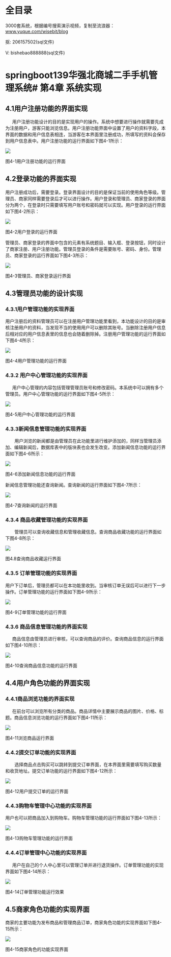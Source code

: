 # 全目录

3000套系统，根据编号搜索演示视频，复制至流浪器：www.yuque.com/wisebit/blog


<p>抠: 206157502(sql文件)</p>
<p>V: bishebao888888(sql文件)</p>


# springboot139华强北商城二手手机管理系统# 第4章 系统实现

## 4.1用户注册功能的界面实现
`   `用户注册功能设计的目的是实现用户的操作。系统中想要进行操作就需要先成为注册用户，游客只能浏览信息。用户注册功能界面中设置了用户的资料字段，本界面的数据和用户信息表相连，当游客在本界面里注册成功，所填写的资料会保存到用户信息表中。用户注册功能的运行界面如下图4-1所示：

![](/md/blog.026.png)

图4-1用户注册功能的运行界面
## 4.2登录功能的界面实现
用户注册成功后，需要登录。登录界面设计的目的是保证当前的使用角色等级。管理员、商家同样需要登录后才可以进行操作。用户登录和管理员、商家登录的界面分为两个，在登录时只需要填写用户账号和密码就可以实现。用户登录的运行界面如下图4-2所示：

![](/md/blog.027.png)

图4-2用户登录的运行界面

管理员、商家登录的界面中包含的元素有系统题目、输入框、登录按钮，同时设计了商家注册、用户注册功能。管理员登录的条件是需要账号、密码、身份。管理员、商家登录的运行界面如下图4-3所示：  

![](/md/blog.028.png)

图4-3管理员、商家登录运行界面
## 4.3管理员功能的设计实现
### 4.3.1用户管理功能的实现界面
用户注册后的资料管理员可以在注册用户管理功能里看到，本功能设计的目的是审核注册用户的资料，当发现不当的使用用户可以删除其账号。当删除注册用户信息后相对应的用户信息表里的信息也会随着删除掉。注册用户管理功能的运行界面如下图4-4所示：

![](/md/blog.029.png)

图4-4用户管理功能的运行界面
### 4.3.2 用户中心管理功能的实现界面
`   `用户中心管理的内容包括管理管理员账号和修改密码。本系统中可以拥有多个管理员。用户中心管理功能的运行界面如下图4-5所示：

![](/md/blog.030.png)

图4-5用户中心管理功能的运行界面
### 4.3.3新闻信息管理功能的实现界面
`    `用户浏览的新闻都是由管理员在此功能里进行维护添加的，同样当管理员添加、编辑新闻后，数据库表中的版块表也会发生改变。添加新闻信息功能的运行界面如下图4-6所示：

![](/md/blog.031.png)

图4-6添加新闻信息功能的运行界面

新闻信息管理功能还查询新闻。查询新闻的运行界面如下图4-7所示：

![](/md/blog.032.png)

图4-7查询新闻的运行界面
### 4.3.4 商品收藏管理功能的实现界面
`    `管理员可以查询收藏信息和管理收藏信息。查询商品收藏功能的运行界面如下图4-8所示：

![](/md/blog.033.png)

图4.8查询商品收藏运行界面
### 4.3.5 订单管理功能的实现界面
用户下订单后，管理员都可以在本功能里收到。当审核订单无误后可以进行下一步操作。订单管理功能的运行界面如下图4-9所示：

![](/md/blog.034.png)

图4-9订单管理功能的运行界面
### 4.3.6 商品信息管理功能的界面实现
`   `商品信息由管理员进行审核，可以查询商品的评价。查询商品信息的运行界面如下图4-10所示：

![](/md/blog.035.png)

图4-10查询商品信息功能的运行界面
## 4.4用户角色功能的界面实现
### 4.4.1商品浏览功能的界面实现
`   `在前台可以浏览所有分类的商品。商品详情中主要展示商品的图片、价格、标题。商品信息浏览功能的运行界面如下图4-11所示：

![](/md/blog.036.png)

图4-11浏览商品运行界面
### 4.4.2提交订单功能的实现界面
`    `选择商品点击购买可以跳转到提交订单界面，在本界面里需要填写购买数量和收货地址。提交订单功能的运行界面如下图4-12所示：

![](/md/blog.037.png)

图4-12用户提交订单的运行界面
### 4.4.3购物车管理中心功能的实现界面
用户也可以把商品加入到购物车。购物车管理功能的运行界面如下图4-13所示：

![](/md/blog.038.png)

图4-13购物车管理功能的运行界面
### 4.4.4订单管理中心功能的实现界面
`   `用户在自己的个人中心里可以管理订单并进行退货操作。订单管理功能的实现界面如下图4-14所示：

![](/md/blog.039.png)

图4-14订单管理功能运行效果
## 4.5商家角色功能的实现界面
商家的主要功能为发布商品和管理商品订单，商家角色功能的实现界面如下图4-15所示：

![](/md/blog.040.png)

图4-15商家角色的功能实现界面



